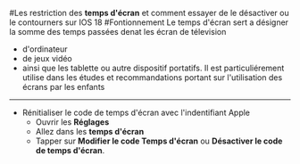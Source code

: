#Les restriction des **temps d'écran** et comment essayer de le désactiver ou le contourners sur IOS 18
#Fontionnement 
Le temps d'écran sert a désigner la somme des temps passées denat les écran de télevision
- d'ordinateur
- de jeux vidéo
- ainsi que les tablette ou autre dispositif portatifs. Il est particuliérement utilise dans les études et recommandations portant sur l'utilisation des écrans par les enfants 
---
- Rénitialiser le code de temps d'écran avec l'indentifiant Apple
  - Ouvrir les **Réglages**
  - Allez dans les **temps d'écran**
  - Tapper sur **Modifier le code Temps d'écran** ou **Désactiver le code de temps d'écran**.
  
  
